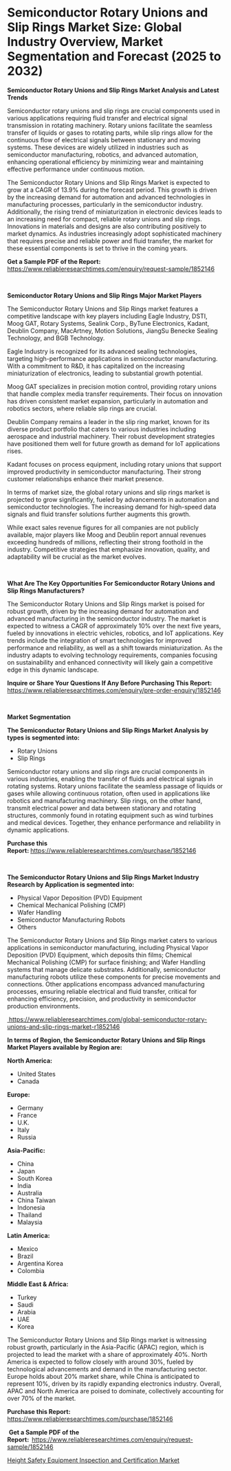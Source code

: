 <p><h1>Semiconductor Rotary Unions and Slip Rings Market Size: Global Industry Overview, Market Segmentation and Forecast (2025 to 2032)</h1></p><p><strong>Semiconductor Rotary Unions and Slip Rings Market Analysis and Latest Trends</strong></p>
<p><p>Semiconductor rotary unions and slip rings are crucial components used in various applications requiring fluid transfer and electrical signal transmission in rotating machinery. Rotary unions facilitate the seamless transfer of liquids or gases to rotating parts, while slip rings allow for the continuous flow of electrical signals between stationary and moving systems. These devices are widely utilized in industries such as semiconductor manufacturing, robotics, and advanced automation, enhancing operational efficiency by minimizing wear and maintaining effective performance under continuous motion.</p><p>The Semiconductor Rotary Unions and Slip Rings Market is expected to grow at a CAGR of 13.9% during the forecast period. This growth is driven by the increasing demand for automation and advanced technologies in manufacturing processes, particularly in the semiconductor industry. Additionally, the rising trend of miniaturization in electronic devices leads to an increasing need for compact, reliable rotary unions and slip rings. Innovations in materials and designs are also contributing positively to market dynamics. As industries increasingly adopt sophisticated machinery that requires precise and reliable power and fluid transfer, the market for these essential components is set to thrive in the coming years.</p></p>
<p><strong>Get a Sample PDF of the Report:&nbsp;</strong> <a href="https://www.reliableresearchtimes.com/enquiry/request-sample/1852146?utm_campaign=3316&utm_medium=2&utm_source=Github&utm_content=ia&utm_term=27032025&utm_id=semiconductor-rotary-unions-and-slip-rings">https://www.reliableresearchtimes.com/enquiry/request-sample/1852146</a></p>
<p>&nbsp;</p>
<p><strong>Semiconductor Rotary Unions and Slip Rings Major Market Players</strong></p>
<p><p>The Semiconductor Rotary Unions and Slip Rings market features a competitive landscape with key players including Eagle Industry, DSTI, Moog GAT, Rotary Systems, Sealink Corp., ByTune Electronics, Kadant, Deublin Company, MacArtney, Motion Solutions, JiangSu Benecke Sealing Technology, and BGB Technology. </p><p>Eagle Industry is recognized for its advanced sealing technologies, targeting high-performance applications in semiconductor manufacturing. With a commitment to R&D, it has capitalized on the increasing miniaturization of electronics, leading to substantial growth potential. </p><p>Moog GAT specializes in precision motion control, providing rotary unions that handle complex media transfer requirements. Their focus on innovation has driven consistent market expansion, particularly in automation and robotics sectors, where reliable slip rings are crucial.</p><p>Deublin Company remains a leader in the slip ring market, known for its diverse product portfolio that caters to various industries including aerospace and industrial machinery. Their robust development strategies have positioned them well for future growth as demand for IoT applications rises.</p><p>Kadant focuses on process equipment, including rotary unions that support improved productivity in semiconductor manufacturing. Their strong customer relationships enhance their market presence.</p><p>In terms of market size, the global rotary unions and slip rings market is projected to grow significantly, fueled by advancements in automation and semiconductor technologies. The increasing demand for high-speed data signals and fluid transfer solutions further augments this growth.</p><p>While exact sales revenue figures for all companies are not publicly available, major players like Moog and Deublin report annual revenues exceeding hundreds of millions, reflecting their strong foothold in the industry. Competitive strategies that emphasize innovation, quality, and adaptability will be crucial as the market evolves.</p></p>
<p>&nbsp;</p>
<p><strong>What Are The Key Opportunities For Semiconductor Rotary Unions and Slip Rings Manufacturers?</strong></p>
<p><p>The Semiconductor Rotary Unions and Slip Rings market is poised for robust growth, driven by the increasing demand for automation and advanced manufacturing in the semiconductor industry. The market is expected to witness a CAGR of approximately 10% over the next five years, fueled by innovations in electric vehicles, robotics, and IoT applications. Key trends include the integration of smart technologies for improved performance and reliability, as well as a shift towards miniaturization. As the industry adapts to evolving technology requirements, companies focusing on sustainability and enhanced connectivity will likely gain a competitive edge in this dynamic landscape.</p></p>
<p><strong>Inquire or Share Your Questions If Any Before Purchasing This Report:</strong> <a href="https://www.reliableresearchtimes.com/enquiry/pre-order-enquiry/1852146?utm_campaign=3316&utm_medium=2&utm_source=Github&utm_content=ia&utm_term=27032025&utm_id=semiconductor-rotary-unions-and-slip-rings">https://www.reliableresearchtimes.com/enquiry/pre-order-enquiry/1852146</a></p>
<p>&nbsp;</p>
<p><strong>Market Segmentation</strong></p>
<p><strong>The Semiconductor Rotary Unions and Slip Rings Market Analysis by types is segmented into:</strong></p>
<p><ul><li>Rotary Unions</li><li>Slip Rings</li></ul></p>
<p><p>Semiconductor rotary unions and slip rings are crucial components in various industries, enabling the transfer of fluids and electrical signals in rotating systems. Rotary unions facilitate the seamless passage of liquids or gases while allowing continuous rotation, often used in applications like robotics and manufacturing machinery. Slip rings, on the other hand, transmit electrical power and data between stationary and rotating structures, commonly found in rotating equipment such as wind turbines and medical devices. Together, they enhance performance and reliability in dynamic applications.</p></p>
<p><strong>Purchase this Report:&nbsp;</strong><a href="https://www.reliableresearchtimes.com/purchase/1852146?utm_campaign=3316&utm_medium=2&utm_source=Github&utm_content=ia&utm_term=27032025&utm_id=semiconductor-rotary-unions-and-slip-rings">https://www.reliableresearchtimes.com/purchase/1852146</a></p>
<p>&nbsp;</p>
<p><strong>The Semiconductor Rotary Unions and Slip Rings Market Industry Research by Application is segmented into:</strong></p>
<p><ul><li>Physical Vapor Deposition (PVD) Equipment</li><li>Chemical Mechanical Polishing (CMP)</li><li>Wafer Handling</li><li>Semiconductor Manufacturing Robots</li><li>Others</li></ul></p>
<p><p>The Semiconductor Rotary Unions and Slip Rings market caters to various applications in semiconductor manufacturing, including Physical Vapor Deposition (PVD) Equipment, which deposits thin films; Chemical Mechanical Polishing (CMP) for surface finishing; and Wafer Handling systems that manage delicate substrates. Additionally, semiconductor manufacturing robots utilize these components for precise movements and connections. Other applications encompass advanced manufacturing processes, ensuring reliable electrical and fluid transfer, critical for enhancing efficiency, precision, and productivity in semiconductor production environments.</p></p>
<p><a href="https://www.reliableresearchtimes.com/global-semiconductor-rotary-unions-and-slip-rings-market-r1852146?utm_campaign=3316&utm_medium=2&utm_source=Github&utm_content=ia&utm_term=27032025&utm_id=semiconductor-rotary-unions-and-slip-rings">&nbsp;https://www.reliableresearchtimes.com/global-semiconductor-rotary-unions-and-slip-rings-market-r1852146</a></p>
<p><strong>In terms of Region, the Semiconductor Rotary Unions and Slip Rings Market Players available by Region are:</strong></p>
<p>
    <p> <strong> North America: </strong>
        <ul>
            <li>United States</li>
            <li>Canada</li>
        </ul>
        </p> 
    <p> <strong> Europe: </strong>
        <ul>
            <li>Germany</li>
            <li>France</li>
            <li>U.K.</li>
            <li>Italy</li>
            <li>Russia</li>
        </ul>
        </p> 
    <p> <strong> Asia-Pacific: </strong>
        <ul>
            <li>China</li>
            <li>Japan</li>
            <li>South Korea</li>
            <li>India</li>
            <li>Australia</li>
            <li>China Taiwan</li>
            <li>Indonesia</li>
            <li>Thailand</li>
            <li>Malaysia</li>
        </ul>
        </p> 
    <p> <strong> Latin America: </strong>
        <ul>
            <li>Mexico</li>
            <li>Brazil</li>
            <li>Argentina Korea</li>
            <li>Colombia</li>
        </ul>
        </p> 
    <p> <strong> Middle East & Africa: </strong>
        <ul>
            <li>Turkey</li>
            <li>Saudi</li>
            <li>Arabia</li>
            <li>UAE</li>
            <li>Korea</li>
        </ul>
    </p>
    </p>
<p><p>The Semiconductor Rotary Unions and Slip Rings market is witnessing robust growth, particularly in the Asia-Pacific (APAC) region, which is projected to lead the market with a share of approximately 40%. North America is expected to follow closely with around 30%, fueled by technological advancements and demand in the manufacturing sector. Europe holds about 20% market share, while China is anticipated to represent 10%, driven by its rapidly expanding electronics industry. Overall, APAC and North America are poised to dominate, collectively accounting for over 70% of the market.</p></p>
<p><strong>Purchase this Report: </strong><a href="https://www.reliableresearchtimes.com/purchase/1852146?utm_campaign=3316&utm_medium=2&utm_source=Github&utm_content=ia&utm_term=27032025&utm_id=semiconductor-rotary-unions-and-slip-rings">https://www.reliableresearchtimes.com/purchase/1852146</a></p>
<p>&nbsp;<strong>Get a Sample PDF of the Report:&nbsp;&nbsp;</strong><a href="https://www.reliableresearchtimes.com/enquiry/request-sample/1852146?utm_campaign=3316&utm_medium=2&utm_source=Github&utm_content=ia&utm_term=27032025&utm_id=semiconductor-rotary-unions-and-slip-rings">https://www.reliableresearchtimes.com/enquiry/request-sample/1852146</a></p>
<p><strong></strong></p>
<p><p><a href="https://github.com/joshuagarcia509/Market-Research-Report-List-1/blob/main/height-safety-equipment-inspection-and-certification-market.md?utm_campaign=3316&utm_medium=2&utm_source=Github&utm_content=ia&utm_term=27032025&utm_id=semiconductor-rotary-unions-and-slip-rings">Height Safety Equipment Inspection and Certification Market</a></p></p>